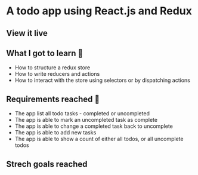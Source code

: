# A todo app using React.js and Redux



## View it live



## What I got to learn 🧠

* How to structure a redux store
* How to write reducers and actions
* How to interact with the store using selectors or by dispatching actions

## Requirements reached 🧪

* The app list all todo tasks - completed or uncompleted
* The app is able to mark an uncompleted task as complete
* The app is able to change a completed task back to uncomplete
* The app is able to add new tasks
* The app is able to show a count of either all todos, or all uncomplete todos

## Strech goals reached 



